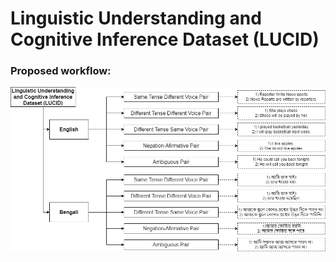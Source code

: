 # Linguistic Understanding and Cognitive Inference Dataset (LUCID)

### Proposed workflow:
![Description](Figure2.jpg)
<br/>
<br/>
